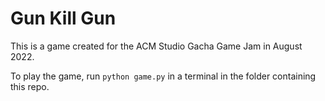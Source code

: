 # Gun Kill Gun

This is a game created for the ACM Studio Gacha Game Jam in August 2022.

To play the game, run `python game.py` in a terminal in the folder containing this repo.